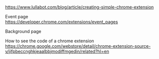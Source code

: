 https://www.lullabot.com/blog/article/creating-simple-chrome-extension

Event page    
https://developer.chrome.com/extensions/event_pages


Background page    


How to see the code of a chrome extension    
https://chrome.google.com/webstore/detail/chrome-extension-source-v/jifpbeccnghkjeaalbbjmodiffmgedin/related?hl=en